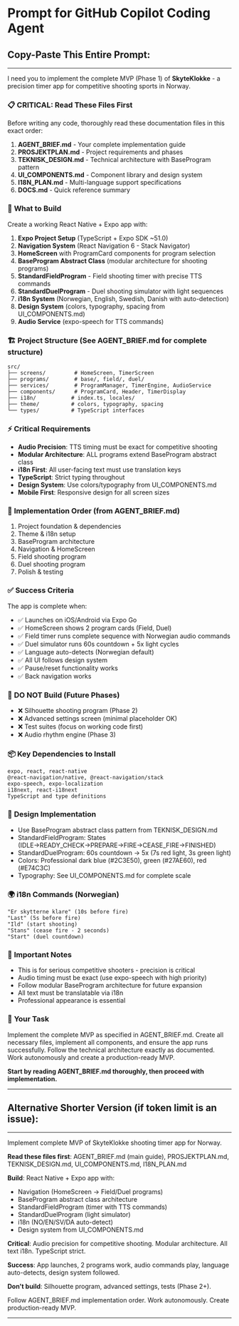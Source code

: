 # Prompt for GitHub Copilot Coding Agent

## Copy-Paste This Entire Prompt:

---

I need you to implement the complete MVP (Phase 1) of **SkyteKlokke** - a precision timer app for competitive shooting sports in Norway.

### 📋 **CRITICAL: Read These Files First**
Before writing any code, thoroughly read these documentation files in this exact order:
1. **AGENT_BRIEF.md** - Your complete implementation guide
2. **PROSJEKTPLAN.md** - Project requirements and phases
3. **TEKNISK_DESIGN.md** - Technical architecture with BaseProgram pattern
4. **UI_COMPONENTS.md** - Component library and design system
5. **I18N_PLAN.md** - Multi-language support specifications
6. **DOCS.md** - Quick reference summary

### 🎯 **What to Build**
Create a working React Native + Expo app with:

1. **Expo Project Setup** (TypeScript + Expo SDK ~51.0)
2. **Navigation System** (React Navigation 6 - Stack Navigator)
3. **HomeScreen** with ProgramCard components for program selection
4. **BaseProgram Abstract Class** (modular architecture for shooting programs)
5. **StandardFieldProgram** - Field shooting timer with precise TTS commands
6. **StandardDuelProgram** - Duel shooting simulator with light sequences
7. **i18n System** (Norwegian, English, Swedish, Danish with auto-detection)
8. **Design System** (colors, typography, spacing from UI_COMPONENTS.md)
9. **Audio Service** (expo-speech for TTS commands)

### 🏗️ **Project Structure** (See AGENT_BRIEF.md for complete structure)
```
src/
├── screens/         # HomeScreen, TimerScreen
├── programs/        # base/, field/, duel/
├── services/        # ProgramManager, TimerEngine, AudioService
├── components/      # ProgramCard, Header, TimerDisplay
├── i18n/           # index.ts, locales/
├── theme/          # colors, typography, spacing
└── types/          # TypeScript interfaces
```

### ⚡ **Critical Requirements**
- **Audio Precision**: TTS timing must be exact for competitive shooting
- **Modular Architecture**: ALL programs extend BaseProgram abstract class
- **i18n First**: All user-facing text must use translation keys
- **TypeScript**: Strict typing throughout
- **Design System**: Use colors/typography from UI_COMPONENTS.md
- **Mobile First**: Responsive design for all screen sizes

### 🚀 **Implementation Order** (from AGENT_BRIEF.md)
1. Project foundation & dependencies
2. Theme & i18n setup
3. BaseProgram architecture
4. Navigation & HomeScreen
5. Field shooting program
6. Duel shooting program
7. Polish & testing

### ✅ **Success Criteria**
The app is complete when:
- ✅ Launches on iOS/Android via Expo Go
- ✅ HomeScreen shows 2 program cards (Field, Duel)
- ✅ Field timer runs complete sequence with Norwegian audio commands
- ✅ Duel simulator runs 60s countdown + 5x light cycles
- ✅ Language auto-detects (Norwegian default)
- ✅ All UI follows design system
- ✅ Pause/reset functionality works
- ✅ Back navigation works

### 🚫 **DO NOT Build** (Future Phases)
- ❌ Silhouette shooting program (Phase 2)
- ❌ Advanced settings screen (minimal placeholder OK)
- ❌ Test suites (focus on working code first)
- ❌ Audio rhythm engine (Phase 3)

### 📦 **Key Dependencies to Install**
```
expo, react, react-native
@react-navigation/native, @react-navigation/stack
expo-speech, expo-localization
i18next, react-i18next
TypeScript and type definitions
```

### 🎨 **Design Implementation**
- Use BaseProgram abstract class pattern from TEKNISK_DESIGN.md
- StandardFieldProgram: States (IDLE→READY_CHECK→PREPARE→FIRE→CEASE_FIRE→FINISHED)
- StandardDuelProgram: 60s countdown → 5x (7s red light, 3s green light)
- Colors: Professional dark blue (#2C3E50), green (#27AE60), red (#E74C3C)
- Typography: See UI_COMPONENTS.md for complete scale

### 🌍 **i18n Commands** (Norwegian)
```
"Er skytterne klare" (10s before fire)
"Last" (5s before fire)
"Ild" (start shooting)
"Stans" (cease fire - 2 seconds)
"Start" (duel countdown)
```

### 📝 **Important Notes**
- This is for serious competitive shooters - precision is critical
- Audio timing must be exact (use expo-speech with high priority)
- Follow modular BaseProgram architecture for future expansion
- All text must be translatable via i18n
- Professional appearance is essential

### 🎯 **Your Task**
Implement the complete MVP as specified in AGENT_BRIEF.md. Create all necessary files, implement all components, and ensure the app runs successfully. Follow the technical architecture exactly as documented. Work autonomously and create a production-ready MVP.

**Start by reading AGENT_BRIEF.md thoroughly, then proceed with implementation.**

---

## Alternative Shorter Version (if token limit is an issue):

---

Implement complete MVP of SkyteKlokke shooting timer app for Norway.

**Read these files first**: AGENT_BRIEF.md (main guide), PROSJEKTPLAN.md, TEKNISK_DESIGN.md, UI_COMPONENTS.md, I18N_PLAN.md

**Build**: React Native + Expo app with:
- Navigation (HomeScreen → Field/Duel programs)
- BaseProgram abstract class architecture
- StandardFieldProgram (timer with TTS commands)
- StandardDuelProgram (light simulator)
- i18n (NO/EN/SV/DA auto-detect)
- Design system from UI_COMPONENTS.md

**Critical**: Audio precision for competitive shooting. Modular architecture. All text i18n. TypeScript strict.

**Success**: App launches, 2 programs work, audio commands play, language auto-detects, design system followed.

**Don't build**: Silhouette program, advanced settings, tests (Phase 2+).

Follow AGENT_BRIEF.md implementation order. Work autonomously. Create production-ready MVP.

---